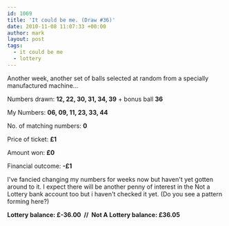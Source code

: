 ```yaml
---
id: 1069
title: 'It could be me. (Draw #36)'
date: 2010-11-08 11:07:33 +00:00
author: mark
layout: post
tags:
  - it could be me
  - lottery
---
```

Another week, another set of balls selected at random from a specially manufactured machine&#8230;

Numbers drawn: **﻿﻿12, 22, 30, 31, 34, 39** + bonus ball **36**

My Numbers: **06, 09, 11, 23, 33, 44**

No. of matching numbers: **0**

Price of ticket: **£1**

Amount won: **£0**

Financial outcome: **-£1**

I've fancied changing my numbers for weeks now but haven't yet gotten around to it. I expect there will be another penny of interest in the Not a Lottery bank account too but i haven't checked it yet. (Do you see a pattern forming here?)

**Lottery balance: £-36.00  //  Not A Lottery balance: £36.05**
